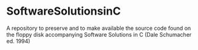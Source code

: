 # SoftwareSolutionsinC
A repository to preserve and to make available the source code found on the floppy disk accompanying Software Solutions in C (Dale Schumacher ed. 1994)
